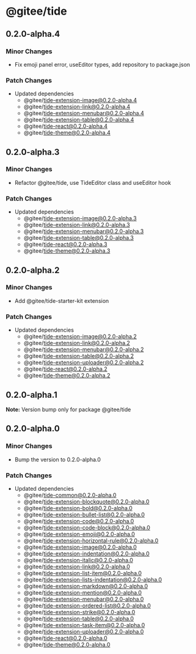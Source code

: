 # @gitee/tide

## 0.2.0-alpha.4

### Minor Changes

- Fix emoji panel error, useEditor types, add repository to package.json

### Patch Changes

- Updated dependencies
  - @gitee/tide-extension-image@0.2.0-alpha.4
  - @gitee/tide-extension-link@0.2.0-alpha.4
  - @gitee/tide-extension-menubar@0.2.0-alpha.4
  - @gitee/tide-extension-table@0.2.0-alpha.4
  - @gitee/tide-react@0.2.0-alpha.4
  - @gitee/tide-theme@0.2.0-alpha.4

## 0.2.0-alpha.3

### Minor Changes

- Refactor @gitee/tide, use TideEditor class and useEditor hook

### Patch Changes

- Updated dependencies
  - @gitee/tide-extension-image@0.2.0-alpha.3
  - @gitee/tide-extension-link@0.2.0-alpha.3
  - @gitee/tide-extension-menubar@0.2.0-alpha.3
  - @gitee/tide-extension-table@0.2.0-alpha.3
  - @gitee/tide-react@0.2.0-alpha.3
  - @gitee/tide-theme@0.2.0-alpha.3

## 0.2.0-alpha.2

### Minor Changes

- Add @gitee/tide-starter-kit extension

### Patch Changes

- Updated dependencies
  - @gitee/tide-extension-image@0.2.0-alpha.2
  - @gitee/tide-extension-link@0.2.0-alpha.2
  - @gitee/tide-extension-menubar@0.2.0-alpha.2
  - @gitee/tide-extension-table@0.2.0-alpha.2
  - @gitee/tide-extension-uploader@0.2.0-alpha.2
  - @gitee/tide-react@0.2.0-alpha.2
  - @gitee/tide-theme@0.2.0-alpha.2

## 0.2.0-alpha.1

**Note:** Version bump only for package @gitee/tide

## 0.2.0-alpha.0

### Minor Changes

- Bump the version to 0.2.0-alpha.0

### Patch Changes

- Updated dependencies
  - @gitee/tide-common@0.2.0-alpha.0
  - @gitee/tide-extension-blockquote@0.2.0-alpha.0
  - @gitee/tide-extension-bold@0.2.0-alpha.0
  - @gitee/tide-extension-bullet-list@0.2.0-alpha.0
  - @gitee/tide-extension-code@0.2.0-alpha.0
  - @gitee/tide-extension-code-block@0.2.0-alpha.0
  - @gitee/tide-extension-emoji@0.2.0-alpha.0
  - @gitee/tide-extension-horizontal-rule@0.2.0-alpha.0
  - @gitee/tide-extension-image@0.2.0-alpha.0
  - @gitee/tide-extension-indentation@0.2.0-alpha.0
  - @gitee/tide-extension-italic@0.2.0-alpha.0
  - @gitee/tide-extension-link@0.2.0-alpha.0
  - @gitee/tide-extension-list-item@0.2.0-alpha.0
  - @gitee/tide-extension-lists-indentation@0.2.0-alpha.0
  - @gitee/tide-extension-markdown@0.2.0-alpha.0
  - @gitee/tide-extension-mention@0.2.0-alpha.0
  - @gitee/tide-extension-menubar@0.2.0-alpha.0
  - @gitee/tide-extension-ordered-list@0.2.0-alpha.0
  - @gitee/tide-extension-strike@0.2.0-alpha.0
  - @gitee/tide-extension-table@0.2.0-alpha.0
  - @gitee/tide-extension-task-item@0.2.0-alpha.0
  - @gitee/tide-extension-uploader@0.2.0-alpha.0
  - @gitee/tide-react@0.2.0-alpha.0
  - @gitee/tide-theme@0.2.0-alpha.0
